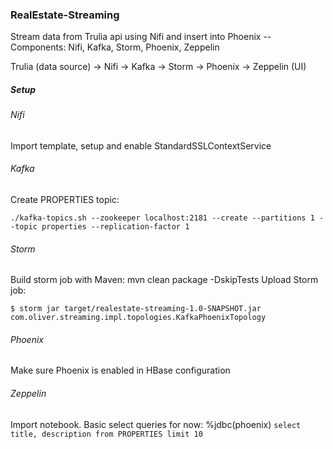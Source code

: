### RealEstate-Streaming
Stream data from Trulia api using Nifi and insert into Phoenix -- Components: Nifi, Kafka, Storm, Phoenix, Zeppelin

Trulia (data source) -> Nifi -> Kafka -> Storm -> Phoenix -> Zeppelin (UI)

##### Setup

###### Nifi 
Import template, setup and enable StandardSSLContextService

###### Kafka
Create PROPERTIES topic:
```
./kafka-topics.sh --zookeeper localhost:2181 --create --partitions 1 --topic properties --replication-factor 1
```
###### Storm
Build storm job with Maven: mvn clean package -DskipTests
Upload Storm job:
```
$ storm jar target/realestate-streaming-1.0-SNAPSHOT.jar com.oliver.streaming.impl.topologies.KafkaPhoenixTopology
```
###### Phoenix
Make sure Phoenix is enabled in HBase configuration

###### Zeppelin
Import notebook.
Basic select queries for now:
%jdbc(phoenix)
`select title, description from PROPERTIES limit 10`

